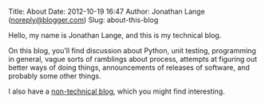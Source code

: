 Title: About
Date: 2012-10-19 16:47
Author: Jonathan Lange (noreply@blogger.com)
Slug: about-this-blog

Hello, my name is Jonathan Lange, and this is my technical blog.  
  
On this blog, you'll find discussion about Python, unit testing,
programming in general, vague sorts of ramblings about process, attempts
at figuring out better ways of doing things, announcements of releases
of software, and probably some other things.  
  
I also have a [non-technical blog](http://life.mumak.net/), which you
might find interesting.


